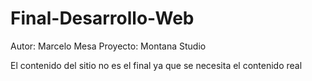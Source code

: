 # Final-Desarrollo-Web

Autor: Marcelo Mesa
Proyecto: Montana Studio

El contenido del sitio no es el final ya que se necesita el contenido real
